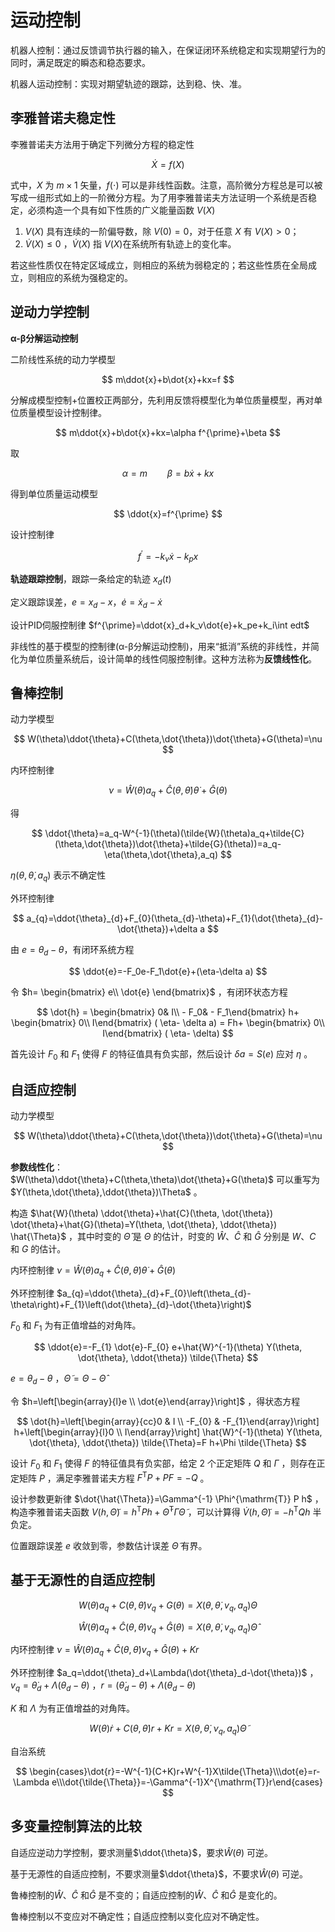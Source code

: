 # 运动控制

机器人控制：通过反馈调节执行器的输入，在保证闭环系统稳定和实现期望行为的同时，满足既定的瞬态和稳态要求。

机器人运动控制：实现对期望轨迹的跟踪，达到稳、快、准。

<!-- ## 独立关节控制

独立关节模型

$$
J_{mi}\frac{\mathrm{d}^2\theta_{mi}(t)}{\mathrm{d}t^2}+B_{mi}\frac{\mathrm{d}\theta_{mi}(t)}{\mathrm{d}t}=\tau_{mi}(t)-\frac{\tau_i(t)}{r_i}
$$

$$
\tau_{mi}(t)=K_{mi}i_{ai}(t)
$$

$$
L_i\frac{\mathrm{d}i_{ai}(t)}{\mathrm{d}t}+R_ii_{ai}(t)=V_i(t)-K_{bi}\frac{\mathrm{d}\theta_{mi}(t)}{\mathrm{d}t}
$$

$$
\theta_{mi}(t)=r_i\theta_i(t)
$$

![](PasteImage/2024-04-10-08-45-22.png)


## 多变量控制 

-->


## 李雅普诺夫稳定性

李雅普诺夫方法用于确定下列微分方程的稳定性

$$
\dot{X}=f(X)
$$

式中，$X$ 为 $m\times1$ 矢量，$f(\cdot)$ 可以是非线性函数。注意，高阶微分方程总是可以被写成一组形式如上的一阶微分方程。为了用李雅普诺夫方法证明一个系统是否稳定，必须构造一个具有如下性质的广义能量函数 $V(X)$

1. $V(X)$ 具有连续的一阶偏导数，除 $V(0)=0$，对于任意 $X$ 有 $V(X)>0$；
2. $\dot{V}(X)\leqslant0$ ，$\dot{V}(X)$ 指 $V(X)$在系统所有轨迹上的变化率。

若这些性质仅在特定区域成立，则相应的系统为弱稳定的；若这些性质在全局成立，则相应的系统为强稳定的。



## 逆动力学控制

**α-β分解运动控制**

二阶线性系统的动力学模型

$$
m\ddot{x}+b\dot{x}+kx=f
$$

分解成模型控制+位置校正两部分，先利用反馈将模型化为单位质量模型，再对单位质量模型设计控制律。

$$
m\ddot{x}+b\dot{x}+kx=\alpha f^{\prime}+\beta 
$$

取

$$
\alpha=m \qquad \beta=b\dot{x}+kx
$$

得到单位质量运动模型

$$
\ddot{x}=f^{\prime}
$$

设计控制律

$$
f^{\prime}=-k_v\dot{x}-k_px
$$

**轨迹跟踪控制**，跟踪一条给定的轨迹 $x_d(t)$

定义跟踪误差，$e=x_d-x$，$\dot{e}=\dot{x}_d-\dot{x}$

设计PID伺服控制律 $f^{\prime}=\ddot{x}_d+k_v\dot{e}+k_pe+k_i\int edt$

非线性的基于模型的控制律(α-β分解运动控制)，用来“抵消”系统的非线性，并简化为单位质量系统后，设计简单的线性伺服控制律。这种方法称为**反馈线性化**。

## 鲁棒控制

动力学模型

$$
W(\theta)\ddot{\theta}+C(\theta,\dot{\theta})\dot{\theta}+G(\theta)=\nu 
$$

内环控制律

$$
\nu=\hat{W}(\theta)a_{q}+\hat{C}(\theta,\dot{\theta})\dot{\theta}+\hat{G}(\theta)
$$

得

$$
\ddot{\theta}=a_q-W^{-1}(\theta)(\tilde{W}(\theta)a_q+\tilde{C}(\theta,\dot{\theta})\dot{\theta}+\tilde{G}(\theta))=a_q-\eta(\theta,\dot{\theta},a_q)
$$

$\eta(\theta,\dot{\theta},a_q)$ 表示不确定性

外环控制律

$$
a_{q}=\ddot{\theta}_{d}+F_{0}(\theta_{d}-\theta)+F_{1}(\dot{\theta}_{d}-\dot{\theta})+\delta a
$$

由 $e=\theta_d-\theta$，有闭环系统方程

$$
\ddot{e}=-F_0e-F_1\dot{e}+(\eta-\delta a)
$$

令 $h= \begin{bmatrix} e\\ \dot{e} \end{bmatrix}$ ，有闭环状态方程

$$
\dot{h} = \begin{bmatrix} 0& I\\ - F_0& - F_1\end{bmatrix} h+ \begin{bmatrix} 0\\ I\end{bmatrix} ( \eta- \delta a) = Fh+ \begin{bmatrix} 0\\ I\end{bmatrix} ( \eta- \delta)
$$

首先设计 $F_{0}$ 和 $F_{1}$ 使得 $F$ 的特征值具有负实部，然后设计 $\delta a=S(e)$ 应对 $\eta$ 。

## 自适应控制

动力学模型

$$
W(\theta)\ddot{\theta}+C(\theta,\dot{\theta})\dot{\theta}+G(\theta)=\nu
$$

**参数线性化**：$W(\theta)\ddot{\theta}+C(\theta,\theta)\dot{\theta}+G(\theta)$ 可以重写为 $Y(\theta,\dot{\theta},\ddot{\theta})\Theta$ 。

构造  $\hat{W}(\theta) \ddot{\theta}+\hat{C}(\theta, \dot{\theta}) \dot{\theta}+\hat{G}(\theta)=Y(\theta, \dot{\theta}, \ddot{\theta}) \hat{\Theta}$ ，其中时变的  $\hat{\Theta}$  是  $\Theta$  的估计，时变的  $\hat{W} 、 \hat{C}$  和  $\hat{G}$  分别是  $W$、$C$ 和  $G$  的估计。

内环控制律  $\nu=\hat{W}(\theta) a_{q}+\hat{C}(\theta, \dot{\theta}) \dot{\theta}+\hat{G}(\theta)$

外环控制律  $a_{q}=\ddot{\theta}_{d}+F_{0}\left(\theta_{d}-\theta\right)+F_{1}\left(\dot{\theta}_{d}-\dot{\theta}\right)$

$F_{0}$  和  $F_{1}$  为有正值增益的对角阵。

$$
\ddot{e}=-F_{1} \dot{e}-F_{0} e+\hat{W}^{-1}(\theta) Y(\theta, \dot{\theta}, \ddot{\theta}) \tilde{\Theta} 
$$

$e=\theta_{d}-\theta$ ，$\tilde{\Theta}=\Theta-\hat{\Theta}$

令  $h=\left[\begin{array}{l}e \\ \dot{e}\end{array}\right]$ ，得状态方程

$$
\dot{h}=\left[\begin{array}{cc}0 & I \\ -F_{0} & -F_{1}\end{array}\right] h+\left[\begin{array}{l}0 \\ I\end{array}\right] \hat{W}^{-1}(\theta) Y(\theta, \dot{\theta}, \ddot{\theta}) \tilde{\Theta}=F h+\Phi \tilde{\Theta}
$$

设计  $F_{0}$  和  $F_{1}$  使得  $F$  的特征值具有负实部，给定 2 个正定矩阵  $Q$  和  $\Gamma$ ，则存在正定矩阵  $P$ ，满足李雅普诺夫方程  $F^{\mathrm{T}} P+P F=-Q$ 。

设计参数更新律  $\dot{\hat{\Theta}}=\Gamma^{-1} \Phi^{\mathrm{T}} P h$ ，构造李雅普诺夫函数  $V(h, \tilde{\Theta})=h^{\mathrm{T}} P h+\tilde{\Theta}^{\mathrm{T}} \Gamma \tilde{\Theta}$ ，可以计算得 $\dot{V}(h, \tilde{\Theta})=-h^{\mathrm{T}} Q h$  半负定。

位置跟踪误差 $e$ 收敛到零，参数估计误差 $\tilde{\Theta}$ 有界。

## 基于无源性的自适应控制

$$
W(\theta)a_q+C(\theta,\dot{\theta})v_q+G(\theta)=X(\theta,\dot{\theta},v_q,a_q)\Theta
$$

$$
\hat{W}(\theta)a_q+\hat{C}(\theta,\dot{\theta})v_q+\hat{G}(\theta)=X(\theta,\dot{\theta},v_q,a_q)\hat{\Theta}
$$

内环控制律  $\nu=\hat{W}(\theta)a_q+\hat{C}(\theta,\dot{\theta})v_q+\hat{G}(\theta)+Kr$

外环控制律  $a_q=\ddot{\theta}_d+\Lambda(\dot{\theta}_d-\dot{\theta})$ ，$v_q=\dot{\theta}_d+\Lambda(\theta_d-\theta)$ ，$r=(\dot{\theta}_d-\dot{\theta})+\Lambda(\theta_d-\theta)$

$K$ 和 $\Lambda$ 为有正值增益的对角阵。

$$
W(\theta)\dot{r}+C(\theta,\dot{\theta})r+Kr=X(\theta,\dot{\theta},\nu_q,a_q)\tilde{\Theta}
$$

自治系统

$$
\begin{cases}\dot{r}=-W^{-1}(C+K)r+W^{-1}X\tilde{\Theta}\\\dot{e}=r-\Lambda e\\\dot{\tilde{\Theta}}=-\Gamma^{-1}X^{\mathrm{T}}r\end{cases}
$$

## 多变量控制算法的比较

自适应逆动力学控制，要求测量$\ddot{\theta}$，要求$\hat{W}(\theta)$ 可逆。

基于无源性的自适应控制，不要求测量$\ddot{\theta}$，不要求$\hat{W}(\theta)$ 可逆。

鲁棒控制的$\hat{W}$、$\hat{C}$ 和$\hat{G}$ 是不变的；自适应控制的$\hat{W}$、$\hat{C}$ 和$\hat{G}$ 是变化的。

鲁棒控制以不变应对不确定性；自适应控制以变化应对不确定性。


